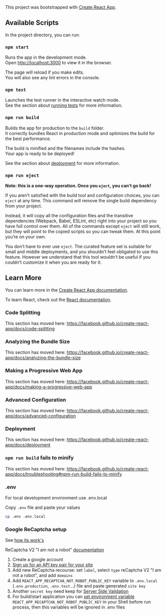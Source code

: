 This project was bootstrapped with [Create React App](https://github.com/facebook/create-react-app).

## Available Scripts

In the project directory, you can run:

### `npm start`

Runs the app in the development mode.<br>
Open [http://localhost:3000](http://localhost:3000) to view it in the browser.

The page will reload if you make edits.<br>
You will also see any lint errors in the console.

### `npm test`

Launches the test runner in the interactive watch mode.<br>
See the section about [running tests](https://facebook.github.io/create-react-app/docs/running-tests) for more information.

### `npm run build`

Builds the app for production to the `build` folder.<br>
It correctly bundles React in production mode and optimizes the build for the best performance.

The build is minified and the filenames include the hashes.<br>
Your app is ready to be deployed!

See the section about [deployment](https://facebook.github.io/create-react-app/docs/deployment) for more information.

### `npm run eject`

**Note: this is a one-way operation. Once you `eject`, you can’t go back!**

If you aren’t satisfied with the build tool and configuration choices, you can `eject` at any time. This command will remove the single build dependency from your project.

Instead, it will copy all the configuration files and the transitive dependencies (Webpack, Babel, ESLint, etc) right into your project so you have full control over them. All of the commands except `eject` will still work, but they will point to the copied scripts so you can tweak them. At this point you’re on your own.

You don’t have to ever use `eject`. The curated feature set is suitable for small and middle deployments, and you shouldn’t feel obligated to use this feature. However we understand that this tool wouldn’t be useful if you couldn’t customize it when you are ready for it.

## Learn More

You can learn more in the [Create React App documentation](https://facebook.github.io/create-react-app/docs/getting-started).

To learn React, check out the [React documentation](https://reactjs.org/).

### Code Splitting

This section has moved here: https://facebook.github.io/create-react-app/docs/code-splitting

### Analyzing the Bundle Size

This section has moved here: https://facebook.github.io/create-react-app/docs/analyzing-the-bundle-size

### Making a Progressive Web App

This section has moved here: https://facebook.github.io/create-react-app/docs/making-a-progressive-web-app

### Advanced Configuration

This section has moved here: https://facebook.github.io/create-react-app/docs/advanced-configuration

### Deployment

This section has moved here: https://facebook.github.io/create-react-app/docs/deployment

### `npm run build` fails to minify

This section has moved here: https://facebook.github.io/create-react-app/docs/troubleshooting#npm-run-build-fails-to-minify

### .env

For local development environment use .env.local

Copy `.env` file and paste your values

```bash
cp .env .env.local
```

### Google ReCaptcha setup

See  [how its work's](https://developers.google.com/recaptcha/intro)

ReCaptcha V2 "I am not a robot" [documentation](https://developers.google.com/recaptcha/docs/display)

1. Create a google account
2. [Sign up for an API key pair for your site](http://www.google.com/recaptcha/admin)
3. Add new ReCaptcha recourse: set `label`, select `type` reCaptcha V2 "I am not a robot", and add `domains`
4. Add `REACT_APP_RECAPTCHA_NOT_ROBOT_PUBLIC_KEY` variable to `.env.local` (`.env.production`, `.env.test`...) 
file and paste generated `site key` 
5. Another `secret key` need keep for [Server Side Validation](https://developers.google.com/recaptcha/docs/verify)
6. For build/start application you can [set environment variable](https://create-react-app.dev/docs/adding-custom-environment-variables#adding-temporary-environment-variables-in-your-shell) `REACT_APP_RECAPTCHA_NOT_ROBOT_PUBLIC_KEY` in your Shell before run
 process, then this variables will be ignored in .env files
